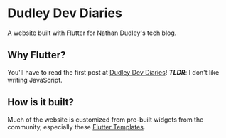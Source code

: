 # Dudley Dev Diaries

A website built with Flutter for Nathan Dudley's tech blog.

## Why Flutter?
 
You'll have to read the first post at [Dudley Dev Diaries](https://dudleydev.com)! ***TLDR***: I don't like writing
JavaScript.

## How is it built?

Much of the website is customized from pre-built widgets from the community, especially these 
[Flutter Templates](https://www.fluttertemplates.dev).
